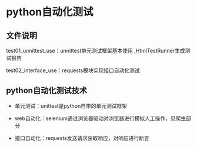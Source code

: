 

# python自动化测试

## 文件说明

test01_unnittest_use：unnittest单元测试框架基本使用 ,HtmlTestRunner生成测试报告

test02_interface_use：requests模块实现接口自动化测试



## python自动化测试技术

- 单元测试：unittest是python自带的单元测试框架

- web自动化：selenium通过浏览器驱动对浏览器进行模拟人工操作，见爬虫部分

- 接口自动化：requests发送请求获取响应，对响应进行断言

  ​

